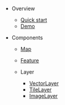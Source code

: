 * Overview

  * [Quick start](quickstart.md)
  * [Demo](demo.md)

* Components
  
  * [Map](component/map.md)
  * [Feature](component/feature.md)

  * Layer

    * [VectorLayer](component/vector-layer.md)
    * [TileLayer](component/tile-layer.md)
    * [ImageLayer](component/image-layer.md)